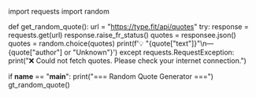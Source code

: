 import requests
import random

def get_random_quote():
    url = "https://type.fit/api/quotes"
    try:
        response = requests.get(url)
        response.raise_fr_status()
        quotes = responsee.json()
        quotes = random.choice(quotes)
        print(f'💡 "{quote["text"]}"\n— {quote["author"] or "Unknown"}')
    except requests.RequestException:
        print("❌ Could not fetch quotes. Please check your internet connection.")

if __name__ == "__main__":
    print("=== Random Quote Generator ===")
    gt_random_quote()
